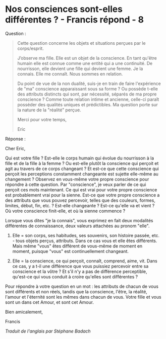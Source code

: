 # Nos consciences sont-elles différentes ? - Francis répond - 8

Question :

>Cette question concerne les objets et situations perçues par le corps/esprit.
>
>J’observe ma fille. Elle est un objet de la conscience. En tant qu'être humain elle est connue comme une entité qui a une continuité. De nourrisson, elle devient une fille qui devient une femme. Je la connais. Elle me connaît. Nous sommes en relation.
>
>Du point de vue de la non dualité, suis-je en train de faire l'expérience de "ma" conscience apparaissant sous sa forme ? Ou possède t-elle des attributs distincts qui sont, par nécessité, séparés de ma propre conscience ? Comme toute relation intime et ancienne, celle-ci paraît posséder des qualités uniques et prédictibles. Ma question porte sur la nature de la "réalité" perçue.
>
>Merci pour votre temps,
>
>Eric

Réponse : 

Cher Eric,

Qui est votre fille ? Est-elle le corps humain qui évolue du nourrisson à la fille et de la fille à la femme ? Ou est-elle plutôt la conscience qui perçoit et agit au travers de ce corps changeant ? Et est-ce que cette conscience qui perçoit les perceptions constamment changeante est sujette elle-même au changement ? Observez en vous-même votre propre conscience pour répondre à cette question. Par "conscience", je veux parler de ce qui perçoit ces mots maintenant. Ce qui est vrai pour votre propre conscience est probablement vrai pour la sienne. Est-ce que votre propre conscience a des attributs que vous pouvez percevoir, telles que des couleurs, formes, limites, début, fin, etc. ? Est-elle changeante ? Est-ce qu'elle va et vient ? Où votre conscience finit-elle, et où la sienne commence ?

Lorsque vous dites "je la connais", vous exprimez en fait deux modalités différentes de connaissance, deux valeurs attachées au pronom "elle".

1. Elle = son corps, ses habitudes, ses souvenirs, son histoire passée, etc. - tous objets perçus, attributs. Dans ce cas vous et elle êtes différents. Mais même "vous" êtes différent de vous-même de moment en moment, puisque "vous" est continuellement changeant.

2. Elle = la conscience, ce qui perçoit, connaît, comprend, aime, vit. Dans ce cas, y a t-il une différence que vous puissiez percevoir entre sa conscience et la vôtre ? Et s'il n'y a pas de différence perceptible, qu'est-ce qui vous conduit à croire qu'elles sont différentes ?

Pour répondre à votre question en un mot : les attributs de chacun de vous sont différents et non réels, tandis que la conscience, l'être, la réalité, l'amour et l'éternité sont les mêmes dans chacun de vous. Votre fille et vous sont un dans cet Amour, et sont cet Amour.

Bien amicalement,

Francis

_Traduit de l'anglais par Stéphane Badach_


